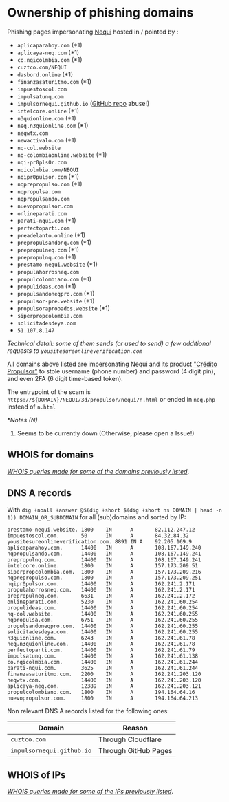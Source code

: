 # Ownership of phishing domains

Phishing pages impersonating [Nequi](https://www.nequi.com.co) hosted in / pointed by :

- `aplicaparahoy.com` (*1)
- `aplicaya-neq.com` (*1)
- `co.nqicolmbia.com` (*1)
- `cuztco.com/NEQUI`
- `dasbord.online` (*1)
- `finanzasaturitmo.com` (*1)
- `impuestoscol.com`
- `impulsatunq.com`
- `impulsornequi.github.io` ([GitHub repo](https://github.com/impulsornequi/impulsornequi.github.io) abuse!)
- `intelcore.online` (*1)
- `n3quionline.com` (*1)
- `neq.n3quionline.com` (*1)
- `neqwtx.com`
- `newactivalo.com` (*1)
- `nq-col.website`
- `nq-colombiaonline.website` (*1)
- `nqi-pr0pls0r.com`
- `nqicolmbia.com/NEQUI`
- `nqipr0pulsor.com` (*1)
- `nqprepropulso.com` (*1)
- `nqpropulsa.com`
- `nqpropulsando.com`
- `nuevopropulsor.com`
- `onlineparati.com`
- `parati-nqui.com` (*1)
- `perfectoparti.com`
- `preadelanto.online` (*1)
- `prepropulsandonq.com` (*1)
- `prepropulneq.com` (*1)
- `prepropulnq.com` (*1)
- `prestamo-nequi.website` (*1)
- `propulahorrosneq.com`
- `propulcolombiano.com` (*1)
- `propulideas.com` (*1)
- `propulsandoneqpro.com` (*1)
- `propulsor-pre.website` (*1)
- `propulsoraprobados.website` (*1)
- `siperpropcolombia.com`
- `solicitadesdeya.com`
- `51.107.8.147`

_Technical detail: some of them sends (or used to send) a few additional requests to `yousitesureonlineverification.com`_

All domains above listed are impersonating Nequi and its product ["Crédito Propulsor"](https://www.nequi.com.co/personas/credito/propulsor) to stole username (phone number) and password (4 digit pin), and even 2FA (6 digit time-based token).

The entrypoint of the scam is `https://${DOMAIN}/NEQUI/3d/propulsor/nequi/n.html` or ended in `neq.php` instead of `n.html`

**Notes (*N)**

1. Seems to be currently down (Otherwise, please open a Issue!)

## WHOIS for domains

_[WHOIS queries made for some of the domains previously listed](logs/whois%20domain/README.md)_.


## DNS A records

With `dig +noall +answer @$(dig +short $(dig +short ns DOMAIN | head -n 1)) DOMAIN_OR_SUBDOMAIN` for all (sub)domains and sorted by IP:

```log
prestamo-nequi.website. 1800    IN      A       82.112.247.12
impuestoscol.com.       50      IN      A       84.32.84.32
yousitesureonlineverification.com. 8891 IN A    92.205.169.9
aplicaparahoy.com.      14400   IN      A       108.167.149.240
nqpropulsando.com.      14400   IN      A       108.167.149.241
prepropulnq.com.        14400   IN      A       108.167.149.241
intelcore.online.       1800    IN      A       157.173.209.51
siperpropcolombia.com.  1800    IN      A       157.173.209.216
nqprepropulso.com.      1800    IN      A       157.173.209.251
nqipr0pulsor.com.       14400   IN      A       162.241.2.171
propulahorrosneq.com.   14400   IN      A       162.241.2.171
prepropulneq.com.       6631    IN      A       162.241.2.172
onlineparati.com.       5230    IN      A       162.241.60.254
propulideas.com.        14400   IN      A       162.241.60.254
nq-col.website.         14400   IN      A       162.241.60.255
nqpropulsa.com.         6751    IN      A       162.241.60.255
propulsandoneqpro.com.  14400   IN      A       162.241.60.255
solicitadesdeya.com.    14400   IN      A       162.241.60.255
n3quionline.com.        6243    IN      A       162.241.61.78
neq.n3quionline.com.    14400   IN      A       162.241.61.78
perfectoparti.com.      14400   IN      A       162.241.61.79
impulsatunq.com.        14400   IN      A       162.241.61.138
co.nqicolmbia.com.      14400   IN      A       162.241.61.244
parati-nqui.com.        3625    IN      A       162.241.61.244
finanzasaturitmo.com.   2200    IN      A       162.241.203.120
neqwtx.com.             14400   IN      A       162.241.203.120
aplicaya-neq.com.       12389   IN      A       162.241.203.121
propulcolombiano.com.   1800    IN      A       194.164.64.16
nuevopropulsor.com.     1800    IN      A       194.164.64.213
```

Non relevant DNS A records listed for the following ones:

|           Domain          |       Reason         |
|            ---            |         ---          |
| `cuztco.com`              | Through Cloudflare   |
| `impulsornequi.github.io` | Through GitHub Pages |

## WHOIS of IPs

_[WHOIS queries made for some of the IPs previously listed](logs/whois%20ip/README.md)_.
